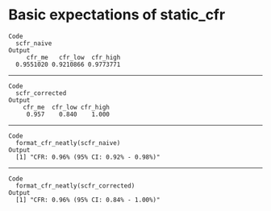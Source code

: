 # Basic expectations of static_cfr

    Code
      scfr_naive
    Output
         cfr_me   cfr_low  cfr_high 
      0.9551020 0.9210866 0.9773771 

---

    Code
      scfr_corrected
    Output
        cfr_me  cfr_low cfr_high 
         0.957    0.840    1.000 

---

    Code
      format_cfr_neatly(scfr_naive)
    Output
      [1] "CFR: 0.96% (95% CI: 0.92% - 0.98%)"

---

    Code
      format_cfr_neatly(scfr_corrected)
    Output
      [1] "CFR: 0.96% (95% CI: 0.84% - 1.00%)"

